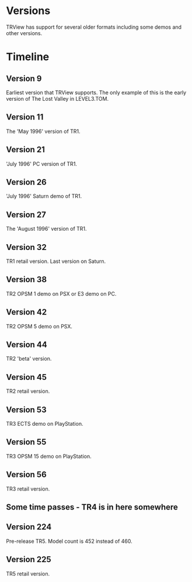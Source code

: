 # Versions

TRView has support for several older formats including some demos and other versions.

# Timeline

## Version 9

Earliest version that TRView supports. The only example of this is the early version of The Lost Valley in LEVEL3.TOM.

## Version 11

The 'May 1996' version of TR1.

## Version 21

'July 1996' PC version of TR1.

## Version 26

'July 1996' Saturn demo of TR1.

## Version 27

The 'August 1996' version of TR1.

## Version 32

TR1 retail version. Last version on Saturn.

## Version 38

TR2 OPSM 1 demo on PSX or E3 demo on PC.

## Version 42

TR2 OPSM 5 demo on PSX.

## Version 44

TR2 'beta' version.

## Version 45

TR2 retail version.

## Version 53

TR3 ECTS demo on PlayStation.

## Version 55

TR3 OPSM 15 demo on PlayStation.

## Version 56

TR3 retail version.

## Some time passes - TR4 is in here somewhere

## Version 224

Pre-release TR5. Model count is 452 instead of 460.

## Version 225

TR5 retail version.